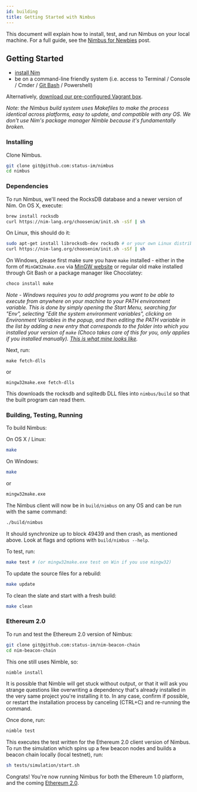 ```yaml
---
id: building
title: Getting Started with Nimbus
---
```


This document will explain how to install, test, and run Nimbus on your local machine. For a full guide, see the [Nimbus for Newbies](https://our.status.im/nimbus-for-newbies/) post.

## Getting Started

- [install Nim](https://bitfalls.com/nim1)
- be on a command-line friendly system (i.e. access to Terminal / Console / Cmder / [Git Bash](https://git-scm.com) / Powershell)

Alternatively, [download our pre-configured Vagrant box](https://our.status.im/setting-up-a-local-vagrant-environment-for-nim-development/).

_Note: the Nimbus build system uses Makefiles to make the process identical across platforms, easy to update, and compatible with any OS. We don't use Nim's package manager Nimble because it's fundamentally broken._

### Installing

Clone Nimbus.

```bash
git clone git@github.com:status-im/nimbus
cd nimbus
```
### Dependencies

To run Nimbus, we'll need the RocksDB database and a newer version of Nim. On OS X, execute:

```bash
brew install rocksdb
curl https://nim-lang.org/choosenim/init.sh -sSf | sh
```

On Linux, this should do it:

```bash
sudo apt-get install librocksdb-dev rocksdb # or your own Linux distribution's equivalent
curl https://nim-lang.org/choosenim/init.sh -sSf | sh
```

On Windows, please first make sure you have `make` installed - either in the form of `MinGW32make.exe` via [MinGW website](http://www.mingw.org) or regular old make installed through Git Bash or a package manager like Chocolatey:

```bash
choco install make
```

_Note - Windows requires you to add programs you want to be able to execute from anywhere on your machine to your PATH environment variable. This is done by simply opening the Start Menu, searching for "Env", selecting "Edit the system environment variables", clicking on Environment Variables in the popup, and then editing the PATH variable in the list by adding a new entry that corresponds to the folder into which you installed your version of `make` (Choco takes care of this for you, only applies if you installed manually). [This is what mine looks like](https://imgur.com/a/yQIi6Qa)._

Next, run:

```
make fetch-dlls
```

or 

```
mingw32make.exe fetch-dlls
```

This downloads the rocksdb and sqlitedb DLL files into `nimbus/build` so that the built program can read them.

### Building, Testing, Running

To build Nimbus:

On OS X / Linux:

```bash
make
```

On Windows:

```bash
make
```

or 

```bash
mingw32make.exe
```

The Nimbus client will now be in `build/nimbus` on any OS and can be run with the same command:

```bash
./build/nimbus
```

It should synchronize up to block 49439 and then crash, as mentioned above. Look at flags and options with `build/nimbus --help`.

To test, run:

```bash
make test # (or mingw32make.exe test on Win if you use mingw32)
```

To update the source files for a rebuild:

```bash
make update
```

To clean the slate and start with a fresh build:

```bash
make clean
```

### Ethereum 2.0

To run and test the Ethereum 2.0 version of Nimbus:

```bash
git clone git@github.com:status-im/nim-beacon-chain
cd nim-beacon-chain
```

This one still uses Nimble, so:

```bash
nimble install
```

It is possible that Nimble will get stuck without output, or that it will ask you strange questions like overwriting a dependency that's already installed in the very same project you're installing it to. In any case, confirm if possible, or restart the installation process by canceling (CTRL+C) and re-running the command.

Once done, run:

```bash
nimble test
```

This executes the test written for the Ethereum 2.0 client version of Nimbus. To run the simulation which spins up a few beacon nodes and builds a beacon chain locally (local testnet), run:

```bash
sh tests/simulation/start.sh
```

Congrats! You're now running Nimbus for both the Ethereum 1.0 platform, and the coming [Ethereum 2.0](https://our.status.im/tag/two-point-oh).